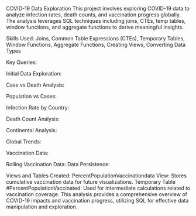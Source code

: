 COVID-19 Data Exploration
This project involves exploring COVID-19 data to analyze infection rates, death counts, and vaccination progress globally. The analysis leverages SQL techniques including joins, CTEs, temp tables, window functions, and aggregate functions to derive meaningful insights.

Skills Used:
Joins,
Common Table Expressions (CTEs),
Temporary Tables,
Window Functions,
Aggregate Functions,
Creating Views,
Converting Data Types

Key Queries:

Initial Data Exploration: 

Case vs Death Analysis: 

Population vs Cases: 

Infection Rate by Country: 

Death Count Analysis:

Continental Analysis:

Global Trends: 

Vaccination Data:

Rolling Vaccination Data:
Data Persistence:

Views and Tables Created:
PercentPopulationVaccinationdata View: Stores cumulative vaccination data for future visualizations.
Temporary Table #PercentPopulationVaccinated: Used for intermediate calculations related to vaccination coverage.
This analysis provides a comprehensive overview of COVID-19 impacts and vaccination progress, utilizing SQL for effective data manipulation and exploration.
